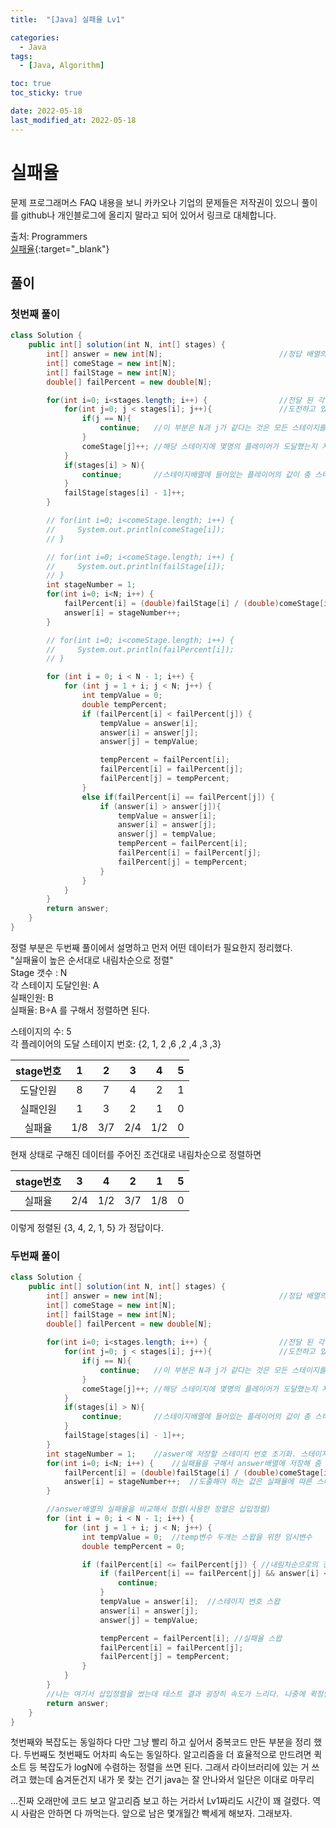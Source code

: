 ```yaml
---
title:  "[Java] 실패율 Lv1" 

categories:
  - Java
tags:
  - [Java, Algorithm]

toc: true
toc_sticky: true

date: 2022-05-18
last_modified_at: 2022-05-18
---
```






# 실패율

문제 프로그래머스 FAQ 내용을 보니 카카오나 기업의 문제들은 저작권이 있으니 풀이를           github나 개인블로그에 올리지 말라고 되어 있어서 링크로 대체합니다.

출처: Programmers <br>
[실패율](https://programmers.co.kr/learn/courses/30/lessons/42889){:target="_blank"}  


## 풀이
### 첫번째 풀이

```java
class Solution {
    public int[] solution(int N, int[] stages) {
        int[] answer = new int[N];                          //정답 배열의 크기
        int[] comeStage = new int[N];
        int[] failStage = new int[N];
        double[] failPercent = new double[N];

        for(int i=0; i<stages.length; i++) {                //전달 된 각 플레이어가 현재 도전하고 있는 스테이지의 번호를 하나씩 추출
            for(int j=0; j < stages[i]; j++){               //도전하고 있는 스테이지 전까지의 도달인원을 계산
                if(j == N){
                    continue;   //이 부분은 N과 j가 같다는 것은 모든 스테이지를 통과 했다는 것이므로 해당 플레이어는 올클리어로 판단하고 끝냄
                }
                comeStage[j]++; //해당 스테이지에 몇명의 플레이어가 도달했는지 저장 하는 배열
            }
            if(stages[i] > N){
                continue;       //스테이지배열에 들어있는 플레이어의 값이 총 스테이지의 수보다 크면 올 클리어로 판단하고 넘김
            }
            failStage[stages[i] - 1]++;
        }

        // for(int i=0; i<comeStage.length; i++) {
        //     System.out.println(comeStage[i]);  
        // }

        // for(int i=0; i<comeStage.length; i++) {
        //     System.out.println(failStage[i]);  
        // }
        int stageNumber = 1;
        for(int i=0; i<N; i++) {
            failPercent[i] = (double)failStage[i] / (double)comeStage[i];
            answer[i] = stageNumber++;
        }

        // for(int i=0; i<comeStage.length; i++) {
        //     System.out.println(failPercent[i]);
        // }

        for (int i = 0; i < N - 1; i++) {
            for (int j = 1 + i; j < N; j++) {
                int tempValue = 0;
                double tempPercent;
                if (failPercent[i] < failPercent[j]) {
                    tempValue = answer[i];
                    answer[i] = answer[j];
                    answer[j] = tempValue;

                    tempPercent = failPercent[i];
                    failPercent[i] = failPercent[j];
                    failPercent[j] = tempPercent;
                }
                else if(failPercent[i] == failPercent[j]) {
                    if (answer[i] > answer[j]){
                        tempValue = answer[i];
                        answer[i] = answer[j];
                        answer[j] = tempValue;
                        tempPercent = failPercent[i];
                        failPercent[i] = failPercent[j];
                        failPercent[j] = tempPercent;
                    }
                }
            }
        }
        return answer;
    }
}

```
정렬 부분은 두번째 풀이에서 설명하고 먼저 어떤 데이터가 필요한지 정리했다.<br>
"실패율이 높은 순서대로 내림차순으로 정렬"<br>
Stage 갯수 : N<br>
각 스테이지 도달인원: A<br>
실패인원: B<br>
실패율: B÷A 를 구해서 정렬하면 된다.<br>

스테이지의 수: 5<br>
각 플레이어의 도달 스테이지 번호: {2, 1, 2 ,6 ,2 ,4 ,3 ,3}<br>

|stage번호|1|2|3|4|5|
|:------:|:---:|:---:|:---:|:---:|:---:|
|도달인원|8|7|4|2|1|
|실패인원|1|3|2|1|0|
|실패율|1/8|3/7|2/4|1/2|0|

현재 상태로 구해진 데이터를 주어진 조건대로 내림차순으로 정렬하면

|stage번호|3|4|2|1|5|
|:------:|:---:|:---:|:---:|:---:|:---:|
|실패율|2/4|1/2|3/7|1/8|0|

이렇게 정렬된 {3, 4, 2, 1, 5} 가 정답이다.

### 두번째 풀이

```java
class Solution {
    public int[] solution(int N, int[] stages) {
        int[] answer = new int[N];                          //정답 배열의 크기
        int[] comeStage = new int[N];
        int[] failStage = new int[N];
        double[] failPercent = new double[N];
        
        for(int i=0; i<stages.length; i++) {                //전달 된 각 플레이어가 현재 도전하고 있는 스테이지의 번호를 하나씩 추출
            for(int j=0; j < stages[i]; j++){               //도전하고 있는 스테이지 전까지의 도달인원을 계산
                if(j == N){
                    continue;   //이 부분은 N과 j가 같다는 것은 모든 스테이지를 통과 했다는 것이므로 해당 플레이어는 올클리어로 판단하고 끝냄
                }
                comeStage[j]++; //해당 스테이지에 몇명의 플레이어가 도달했는지 저장 하는 배열
            }
            if(stages[i] > N){
                continue;       //스테이지배열에 들어있는 플레이어의 값이 총 스테이지의 수보다 크면 올 클리어로 판단하고 넘김
            }
            failStage[stages[i] - 1]++;
        }
        int stageNumber = 1;    //aswer에 저장할 스테이지 번호 초기화. 스테이지는 0번이 없으므로 1부터 시작
        for(int i=0; i<N; i++) {    //실패율을 구해서 answer배열에 저장해 줌
            failPercent[i] = (double)failStage[i] / (double)comeStage[i];
            answer[i] = stageNumber++;  //도출해야 하는 값은 실패율에 따른 스테이지 번호이기 때문에 스테이지 번호 answer배열에 저장해줌
        }

        //answer배열의 실패율을 비교해서 정렬(사용한 정렬은 삽입정렬)
        for (int i = 0; i < N - 1; i++) {
            for (int j = 1 + i; j < N; j++) {
                int tempValue = 0;  //temp변수 두개는 스왑을 위한 임시변수
                double tempPercent = 0;

                if (failPercent[i] <= failPercent[j]) { //내림차순으로의 정렬을 위한 부분
                    if (failPercent[i] == failPercent[j] && answer[i] < answer[j]) { //두 개의 실패율이 같다면 stage번호가 더 낮은 것을 앞으로 해서 정렬한다.
                        continue;
                    }
                    tempValue = answer[i];  //스테이지 번호 스왑
                    answer[i] = answer[j];
                    answer[j] = tempValue;

                    tempPercent = failPercent[i]; //실패율 스왑
                    failPercent[i] = failPercent[j];
                    failPercent[j] = tempPercent;
                }
            }
        }
        //나는 여기서 삽입정렬을 썼는데 테스트 결과 굉장히 속도가 느리다. 나중에 퀵정렬을 다시 한번 이해해서 만들면 훨씬 빨라 질듯
        return answer;
    }
}
```
첫번째와 복잡도는 동일하다 다만 그냥 빨리 하고 싶어서 중복코드 만든 부분을 정리 했다.
두번째도 첫번째도 어차피 속도는 동일하다. 알고리즘을 더 효율적으로 만드려면 퀵소트 등 복잡도가 logN에 수렴하는
정렬을 쓰면 된다. 그래서 라이브러리에 있는 거 쓰려고 했는데 숨겨둔건지 내가 못 찾는 건기 java는 잘 안나와서 일단은 이대로 마무리



...진짜 오래만에 코드 보고 알고리즘 보고 하는 거라서 Lv1짜리도 시간이 꽤 걸렸다.
역시 사람은 안하면 다 까먹는다. 앞으로 남은 몇개월간 빡세게 해보자. 그래보자.

<br>



<!-- [맨 위](#){: .btn .btn--primary }{: .align-right} 스크롤시 자동으로 up to 화살표가 나오므로 삭제 -->
